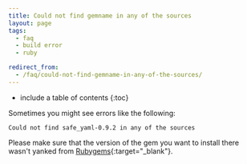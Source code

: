 ```yaml
---
title: Could not find gemname in any of the sources
layout: page
tags:
  - faq
  - build error
  - ruby

redirect_from:
  - /faq/could-not-find-gemname-in-any-of-the-sources/
---
```


* include a table of contents
{:toc}

Sometimes you might see errors like the following:

```shell
Could not find safe_yaml-0.9.2 in any of the sources
```

Please make sure that the version of the gem you want to install there wasn't yanked from [Rubygems](http://rubygems.org/){:target="_blank"}.
